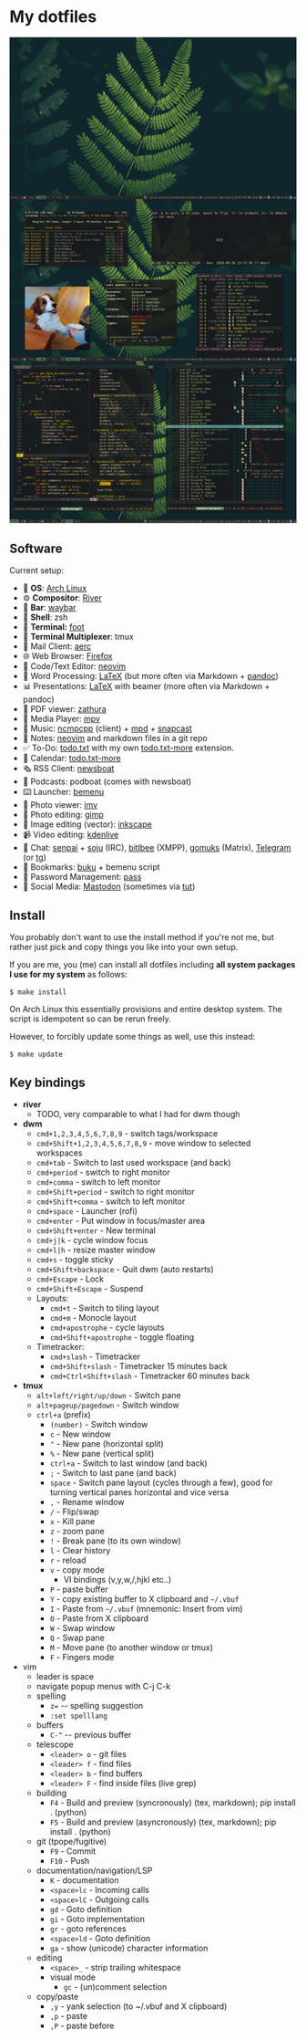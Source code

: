 My dotfiles
================

![](screenshot.jpg?raw=true)

Software
------------

Current setup:

* 🐧 **OS**: [Arch Linux](https://archlinux.org)
* ⚙ **Compositor**: [River](https://codeberg.org/river/river)
* 🍫 **Bar**: [waybar](https://github.com/Alexays/Waybar)
* 🐚 **Shell**: zsh
* 🤖 **Terminal:** [foot](https://codeberg.org/dnkl/foot)
* 🤖 **Terminal Multiplexer**: tmux
* 📮 Mail Client: [aerc](https://aerc-mail.org)
* 🌐 Web Browser: [Firefox](https://www.mozilla.org/en-US/firefox/)
* 🧮 Code/Text Editor: [neovim](https://neovim.org)
* 📜 Word Processing: [LaTeX](https://www.latex-project.org/) (but more often via Markdown + [pandoc](https://pandoc.org))
* 📊 Presentations: [LaTeX](https://www.latex-project.org/) with beamer (more often via Markdown + pandoc)
* 📜 PDF viewer: [zathura](https://pwmt.org/projects/zathura/)
* 🎥 Media Player: [mpv](https://mpv.io)
* 🎵 Music: [ncmpcpp](https://rybczak.net/ncmpcpp/) (client) + [mpd](https://musicpd.org) + [snapcast](https://github.com/badaix/snapcast)
* 📝 Notes: [neovim](https://neovim.org) and markdown files in a git repo
* ✅ To-Do: [todo.txt](https://todotxt.org) with my own [todo.txt-more](https://git.sr.ht/~proycon/todotxt-more) extension.
* 📆 Calendar: [todo.txt-more](https://git.sr.ht/~proycon/todotxt-more)
* 🗞️ RSS Client:  [newsboat](https://newsboat.org)
* 🎤 Podcasts: podboat (comes with newsboat)
* ⌨️ Launcher:  [bemenu](https://github.com/Cloudef/bemenu)
* 🌅 Photo viewer: [imv](https://sr.ht/~exec64/imv/)
* 🌅 Photo editing: [gimp](https://gimp.org)
* 🌅 Image editing (vector): [inkscape](https://inkscape.org)
* 📹 Video editing: [kdenlive](https://kdenlive.org)
* 💬 Chat: [senpai](https://sr.ht/~taiite/senpai/) + [soju](https://git.sr.ht/~emersion/soju) (IRC), [bitlbee](https://bitlbee.org) (XMPP), [gomuks](https://github.com/tulir/gomuks) (Matrix), [Telegram](https://desktop.telegram.org/) (or [tg](https://github.com/paul-nameless/tg))
* 🔖 Bookmarks: [buku](https://github.com/jarun/Buku) + bemenu script
* 🔐 Password Management: [pass](https://www.passwordstore.org/)
* 🤦 Social Media: [Mastodon](https://social.anaproy.nl/@proycon) (sometimes via [tut](https://github.com/RasmusLindroth/tut))

Install
--------------

You probably don't want to use the install method if you're not me, but rather
just pick and copy things you like into your own setup.

If you are me, you (me) can install all dotfiles including **all system
packages I use for my system** as follows:

```
$ make install
```

On Arch Linux this essentially provisions and entire desktop system. The script
is idempotent so can be rerun freely.

However, to forcibly update some things as well, use this instead:

```
$ make update
```

Key bindings
--------------

* **river**
    * TODO, very comparable to what I had for dwm though
* **dwm**
    * ``cmd+1,2,3,4,5,6,7,8,9`` - switch tags/workspace
    * ``cmd+Shift+1,2,3,4,5,6,7,8,9`` - move window to selected workspaces
    * ``cmd+tab`` - Switch to last used workspace (and back)
    * ``cmd+period`` - switch to right monitor
    * ``cmd+comma`` - switch to left monitor
    * ``cmd+Shift+period`` - switch to right monitor
    * ``cmd+Shift+comma`` - switch to left monitor
    * ``cmd+space`` - Launcher (rofi)
    * ``cmd+enter`` - Put window in focus/master area
    * ``cmd+Shift+enter`` - New terminal
    * ``cmd+j|k`` - cycle window focus
    * ``cmd+l|h`` - resize master window
    * ``cmd+s`` - toggle sticky
    * ``cmd+Shift+backspace`` - Quit dwm (auto restarts)
    * ``cmd+Escape`` - Lock
    * ``cmd+Shift+Escape`` - Suspend
    * Layouts:
        * ``cmd+t`` - Switch to tiling layout
        * ``cmd+m`` - Monocle layout
        * ``cmd+apostrophe`` - cycle layouts
        * ``cmd+Shift+apostrophe`` - toggle floating
    * Timetracker:
        * ``cmd+slash`` - Timetracker
        * ``cmd+Shift+slash`` - Timetracker 15 minutes back
        * ``cmd+Ctrl+Shift+slash`` - Timetracker 60 minutes back
* **tmux**
    * ``alt+left/right/up/down`` - Switch pane
    * ``alt+pageup/pagedown`` - Switch window
    * ``ctrl+a`` (prefix)
        * ``(number)`` - Switch window
        * ``c`` - New window
        * ``"`` - New pane (horizontal split)
        * ``%`` - New pane (vertical split)
        * ``ctrl+a`` - Switch to last window (and back)
        * ``;`` - Switch to last pane (and back)
        * ``space`` - Switch pane layout (cycles through a few), good for turning vertical panes horizontal and vice
          versa
        * ``,`` - Rename window
        * ``/`` - Flip/swap
        * ``x`` - Kill pane
        * ``z`` - zoom pane
        * ``!`` - Break pane (to its own window)
        * ``l`` - Clear history
        * ``r`` - reload
        * ``v`` - copy mode
            * VI bindings (v,y,w,/,hjkl etc..)
        * ``P`` - paste buffer
        * ``Y`` - copy existing buffer to X clipboard and ``~/.vbuf``
        * ``I`` - Paste from ``~/.vbuf`` (mnemonic: Insert from vim)
        * ``O`` - Paste from X clipboard
        * ``W`` - Swap window
        * ``Q`` - Swap pane
        * ``M`` - Move pane (to another window or tmux)
        * ``F`` - Fingers mode
* vim
    * leader is space
    * navigate popup menus with C-j C-k
    * spelling
        * ``z=`` -- spelling suggestion
        * ``:set spelllang``
    * buffers
        * ``C-^`` -- previous buffer
    * telescope
        * ``<leader> o`` - git files
        * ``<leader> f`` - find files
        * ``<leader> b`` - find buffers
        * ``<leader> F`` - find inside files (live grep)
    * building
        * ``F4`` - Build and preview (syncronously) (tex, markdown); pip install . (python)
        * ``F5`` - Build and preview (asyncronously) (tex, markdown); pip install . (python)
    * git (tpope/fugitive)
        * ``F9`` - Commit
        * ``F10`` - Push
    * documentation/navigation/LSP
        * ``K`` - documentation
        * ``<space>lc`` - Incoming calls
        * ``<space>lC`` - Outgoing calls
        * ``gd`` - Goto definition
        * ``gi`` - Goto implementation
        * ``gr`` - goto references
        * ``<space>ld`` - Goto definition
        * ``ga`` - show (unicode) character information
    * editing
        * ``<space>_`` - strip trailing whitespace
        * visual mode
            * ``gc`` - (un)comment selection
    * copy/paste
        * ``,y`` - yank selection (to ~/.vbuf and X clipboard)
        * ``,p`` - paste
        * ``,P`` - paste before


